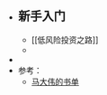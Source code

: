 - ## 新手入门
	- [[低风险投资之路]]
	-
-
- 参考：
	- [马大伟的书单](https://www.notion.so/d85774998e2c4319826709ebd72887fb?v=06970009d99f4a53b5b6ef107ffb23f2)